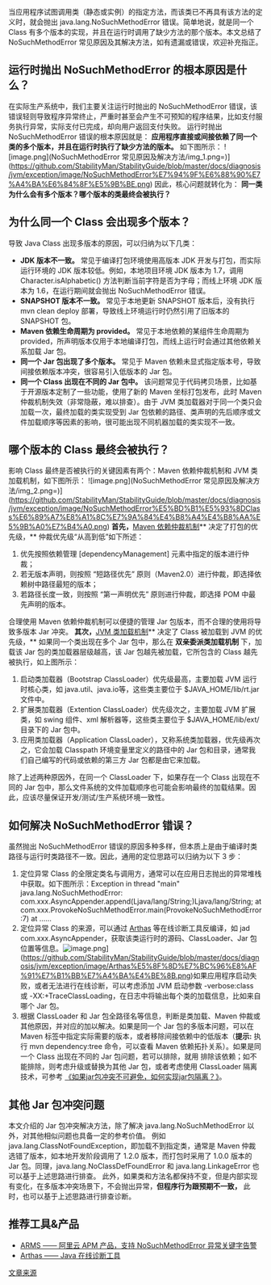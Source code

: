 当应用程序试图调用类（静态或实例）的指定方法，而该类已不再具有该方法的定义时，就会抛出 java.lang.NoSuchMethodError 错误。简单地说，就是同一个 Class 有多个版本的实现，并且在运行时调用了缺少方法的那个版本。本文总结了 NoSuchMethodError 常见原因及其解决方法，如有遗漏或错误，欢迎补充指正。

## 运行时抛出 NoSuchMethodError 的根本原因是什么？
在实际生产系统中，我们主要关注运行时抛出的 NoSuchMethodError 错误，该错误轻则导致程序异常终止，严重时甚至会产生不可预知的程序结果，比如支付服务执行异常，实际支付已完成，却向用户返回支付失败。
运行时抛出 NoSuchMethodError 错误的根本原因就是： **应用程序直接或间接依赖了同一个类的多个版本，并且在运行时执行了缺少方法的版本。** 如下图所示：
![image.png](NoSuchMethodError 常见原因及解决方法/img_1.png=)](https://github.com/StabilityMan/StabilityGuide/blob/master/docs/diagnosis/jvm/exception/image/NoSuchMethodError%E7%94%9F%E6%88%90%E7%A4%BA%E6%84%8F%E5%9B%BE.png)
因此，核心问题就转化为： **同一类为什么会有多个版本？哪个版本的类最终会被执行？**
## 为什么同一个 Class 会出现多个版本？
导致 Java Class 出现多版本的原因，可以归纳为以下几类：

- **JDK 版本不一致。** 常见于编译打包环境使用高版本 JDK 开发与打包，而实际运行环境的 JDK 版本较低。例如，本地项目环境 JDK 版本为 1.7，调用 Character.isAlphabetic() 方法判断当前字符是否为字母；而线上环境 JDK 版本为 1.6，在运行期间就会抛出 NoSuchMethodError 错误。
- **SNAPSHOT 版本不一致。** 常见于本地更新 SNAPSHOT 版本后，没有执行 mvn clean deploy 部署，导致线上环境运行时仍然引用了旧版本的 SNAPSHOT 包。
- **Maven 依赖生命周期为 provided。** 常见于本地依赖的某组件生命周期为 provided，所声明版本仅用于本地编译打包，而线上运行时会通过其他依赖关系加载 Jar 包。
- **同一个 Jar 包出现了多个版本。** 常见于 Maven 依赖未显式指定版本号，导致间接依赖版本冲突，很容易引入低版本的 Jar 包。
- **同一个 Class 出现在不同的 Jar 包中。** 该问题常见于代码拷贝场景，比如基于开源版本定制了一些功能，使用了新的 Maven 坐标打包发布，此时 Maven 仲裁机制失效（非常隐蔽，难以排查）。由于 JVM 类加载器对于同一个类只会加载一次，最终加载的类实现受到 Jar 包依赖的路径、类声明的先后顺序或文件加载顺序等因素的影响，很可能出现不同机器加载的类实现不一致。
## 哪个版本的 Class 最终会被执行？
影响 Class 最终是否被执行的关键因素有两个：Maven 依赖仲裁机制和 JVM 类加载机制，如下图所示：
![image.png](NoSuchMethodError 常见原因及解决方法/img_2.png=)](https://github.com/StabilityMan/StabilityGuide/blob/master/docs/diagnosis/jvm/exception/image/NoSuchMethodError%E5%BD%B1%E5%93%8DClass%E6%89%A7%E8%A1%8C%E7%9A%84%E4%B8%A4%E4%B8%AA%E5%9B%A0%E7%B4%A0.png)
**首先，**[Maven 依赖仲裁机制](https://maven.apache.org/guides/introduction/introduction-to-dependency-mechanism.html)** 决定了打包的优先级，** 仲裁优先级“从高到低”如下所述：

1. 优先按照依赖管理 [dependencyManagement] 元素中指定的版本进行仲裁；
2. 若无版本声明，则按照 “短路径优先” 原则（Maven2.0）进行仲裁，即选择依赖树中路径最短的版本；
3. 若路径长度一致，则按照 “第一声明优先” 原则进行仲裁，即选择 POM 中最先声明的版本。

合理使用 Maven 依赖仲裁机制可以便捷的管理 Jar 包版本，而不合理的使用将导致多版本 Jar 冲突。
**其次，**[JVM 类加载机制](https://www.baeldung.com/java-classloaders)** 决定了 Class 被加载到 JVM 的优先级，** 如果同一个类出现在多个 Jar 包中，那么在 **双亲委派类加载机制** 下，加载该 Jar 包的类加载器层级越高，该 Jar 包越先被加载，它所包含的 Class 越先被执行，如上图所示：

1. 启动类加载器（Bootstrap ClassLoader）优先级最高，主要加载 JVM 运行时核心类，如 java.util、java.io等，这些类主要位于 $JAVA_HOME/lib/rt.jar 文件中。
2. 扩展类加载器（Extention ClassLoader）优先级次之，主要加载 JVM 扩展类，如 swing 组件、xml 解析器等，这些类主要位于 $JAVA_HOME/lib/ext/ 目录下的 Jar 包中。
3. 应用类加载器（Application ClassLoader），又称系统类加载器，优先级再次之，它会加载 Classpath 环境变量里定义的路径中的 Jar 包和目录，通常我们自己编写的代码或依赖的第三方 Jar 包都是由它来加载。

除了上述两种原因外，在同一个 ClassLoader 下，如果存在一个 Class 出现在不同的 Jar 包中，那么文件系统的文件加载顺序也可能会影响最终的加载结果。因此，应该尽量保证开发/测试/生产系统环境一致性。
## 如何解决 NoSuchMethodError 错误？
虽然抛出 NoSuchMethodError 错误的原因多种多样，但本质上是由于编译时类路径与运行时类路径不一致。因此，通用的定位思路可以归纳为以下 3 步：

1. 定位异常 Class 的全限定类名与调用方，通常可以在应用日志抛出的异常堆栈中获取。如下图所示：Exception in thread "main" java.lang.NoSuchMethodError: com.xxx.AsyncAppender.append(Ljava/lang/String;)Ljava/lang/String; 	at com.xxx.ProvokeNoSuchMethodError.main(ProvokeNoSuchMethodError:7) 	at …… 
2. 定位异常 Class 的来源，可以通过 [Arthas](https://github.com/alibaba/arthas) 等在线诊断工具反编译，如 jad com.xxx.AsyncAppender，获取该类运行时的源码、ClassLoader、Jar 包位置等信息。![image.png](https://cdn.nlark.com/yuque/0/2022/png/22746802/1652925096243-a452e63c-a047-4701-894d-4bac029ff224.png#averageHue=%23030303&clientId=ub0f18c63-9b85-4&from=paste&id=u518f1245&originHeight=1038&originWidth=1592&originalType=url&ratio=1&rotation=0&showTitle=false&size=506169&status=done&style=none&taskId=udbdb01cf-ec02-40b5-8115-2c6a5d26d0a&title=)](https://github.com/StabilityMan/StabilityGuide/blob/master/docs/diagnosis/jvm/exception/image/Arthas%E5%8F%8D%E7%BC%96%E8%AF%91%E7%B1%BB%E7%A4%BA%E4%BE%8B.png)如果应用程序启动失败，或者无法进行在线诊断，可以考虑添加 JVM 启动参数 -verbose:class 或 -XX:+TraceClassLoading，在日志中将输出每个类的加载信息，比如来自哪个 Jar 包。
3. 根据 ClassLoader 和 Jar 包全路径名等信息，判断是类加载、Maven 仲裁或其他原因，并对应的加以解决。如果是同一个 Jar 包的多版本问题，可以在 Maven <dependencyManagement> 标签中指定实际需要的版本，或者移除间接依赖中的低版本（**提示:** 执行 mvn dependency:tree 命令，可以查看 Maven 依赖拓扑关系）。如果是同一个 Class 出现在不同的 Jar 包问题，若可以排除，就用 <excludes> 排除该依赖；如不能排除，则考虑升级或替换为其他 Jar 包，或者考虑使用 ClassLoader 隔离技术，可参考 [《如果jar包冲突不可避免，如何实现jar包隔离？》](http://www.shop988.com/blog/%E5%A6%82%E4%BD%95%E5%AE%9E%E7%8E%B0jar%E5%8C%85%E9%9A%94%E7%A6%BB.html)。
## 其他 Jar 包冲突问题
本文介绍的 Jar 包冲突解决方法，除了解决 java.lang.NoSuchMethodError 以外，对其他相似问题也具备一定的参考价值。
例如 java.lang.ClassNotFoundException，即加载不到指定类，通常是 Maven 仲裁选错了版本，如本地开发阶段调用了 1.2.0 版本，而打包时采用了 1.0.0 版本的 Jar 包。同理，java.lang.NoClassDefFoundError 和 java.lang.LinkageError 也可以基于上述思路进行排查。
此外，如果类和方法名都保持不变，但是内部实现有变化，在多版本冲突场景下，不会抛出异常，**但程序行为跟预期不一致，** 此时，也可以基于上述思路进行排查诊断。
## 推荐工具&产品

- [ARMS —— 阿里云 APM 产品，支持 NoSuchMethodError 异常关键字告警](https://help.aliyun.com/document_detail/42781.html)
- [Arthas —— Java 在线诊断工具](https://github.com/alibaba/arthas)

[文章来源](https://github.com/StabilityMan/StabilityGuide/blob/master/docs/diagnosis/jvm/exception/%E7%B3%BB%E7%BB%9F%E7%A8%B3%E5%AE%9A%E6%80%A7%E2%80%94%E2%80%94NoSuchMethodError%E5%B8%B8%E8%A7%81%E5%8E%9F%E5%9B%A0%E5%8F%8A%E8%A7%A3%E5%86%B3%E6%96%B9%E6%B3%95.md)
